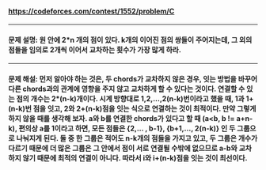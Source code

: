 #### https://codeforces.com/contest/1552/problem/C

---

#### 문제 설명: 원 안에 2*n 개의 점이 있다. k개의 이어진 점의 쌍들이 주어지는데, 그 외의 점들을 임의로 2개씩 이어서 교차하는 횟수가 가장 많게 하라.

---

#### 문제 해설:  먼저 알아야 하는 것은, 두 chords가 교차하지 않은 경우, 잇는 방법을 바꾸어 다른 chords과의 관계에 영향을 주지 않고 교차하게 할 수 있다는 것이다.  연결할 수 있는 점의 개수는 2*(n-k)개이다. 시계 방향대로 1,2,...,2(n-k)번이라고 했을 때, 1과 1+(n-k)번 점을 잇고, 2와 2+(n-k)점을 잇는 식으로 연결하는 것이 최적이다.  만약 그렇게 하지 않을 때를 생각해 보자. a와 b를 연결한 chords가 있다고 할 때 (a<b, b != a+n-k), 편의상 a를 1이라고 하면, 모든 점들은 {2,... , b-1}, {b+1,..., 2(n-k)} 인 두 그룹으로 나눠지게 된다. 둘 중 한 그룹은 적어도 n-k개의 점들을 가지고 있고, 두 그룹은 개수가 다르기 때문에 더 많은 그룹은 그 안에서 점이 서로 연결될 수밖에 없으므로 a-b와 교차하지 않기 때문에 최적의 연결이 아니다. 따라서 i와 i+(n-k)점을 잇는 것이 최선이다.




